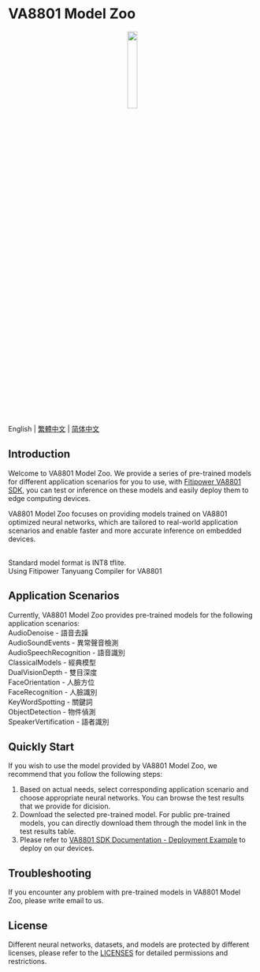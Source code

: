 # VA8801 Model Zoo
<div align="center">
  <a href="https://www.fitipower.com/" target="_blank"><img width="20%" src="https://www.fitipower.com/files/images/index/img02.webp"></a>
</div>

English | [繁體中文](README_zh_TW.md) | [简体中文](README_zh_CN.md)

## Introduction
Welcome to VA8801 Model Zoo. We provide a series of pre-trained models for different application scenarios for you to use, with [Fitipower VA8801 SDK](https://www.fitipower.com/), you can test or inference on these models and easily deploy them to edge computing devices.

VA8801 Model Zoo focuses on providing models trained on VA8801 optimized neural networks, which are tailored to real-world application scenarios and enable faster and more accurate inference on embedded devices.

<br>Standard model format is INT8 tflite.
<br>Using Fitipower Tanyuang Compiler for VA8801

## Application Scenarios

Currently, VA8801 Model Zoo provides pre-trained models for the following application scenarios:
<br>AudioDenoise - 語音去躁 
<br>AudioSoundEvents - 異常聲音檢測
<br>AudioSpeechRecognition - 語音識別
<br>ClassicalModels - 經典模型
<br>DualVisionDepth - 雙目深度
<br>FaceOrientation - 人臉方位
<br>FaceRecognition - 人臉識別
<br>KeyWordSpotting - 關鍵詞
<br>ObjectDetection - 物件偵測
<br>SpeakerVertification - 語者識別


## Quickly Start

If you wish to use the model provided by VA8801 Model Zoo, we recommend that you follow the following steps:

1. Based on actual needs, select corresponding application scenario and choose appropriate neural networks. You can browse the test results that we provide for dicision.
2. Download the selected pre-trained model. For public pre-trained models, you can directly download them through the model link in the test results table.
3. Please refer to [VA8801 SDK Documentation - Deployment Example](https://www.fitipower.com/) to deploy on our devices. 

## Troubleshooting

If you encounter any problem with pre-trained models in VA8801 Model Zoo, please write email to us.


## License

Different neural networks, datasets, and models are protected by different licenses, please refer to the [LICENSES](LICENSES) for detailed permissions and restrictions.
